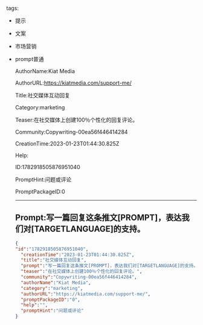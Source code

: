   tags: 
- 提示
- 文案
- 市场营销
- prompt普通

  AuthorName:Kiat Media

  AuthorURL:https://kiatmedia.com/support-me/

  Title:社交媒体互动回复

  Category:marketing

  Teaser:在社交媒体上创建100％个性化的回复评论。

  Community:Copywriting-00ea56f446414284

  CreationTime:2023-01-23T01:44:30.825Z

  Help:

  ID:1782918505876951040

  PromptHint:问题或评论

  PromptPackageID:0

  ---

  ## Prompt:写一篇回复这条推文[PROMPT]，表达我们对[TARGETLANGUAGE]的支持。

  ```json
  {
  "id":"1782918505876951040",
    "creationTime":"2023-01-23T01:44:30.825Z",
    "title":"社交媒体互动回复",
    "prompt":"写一篇回复这条推文[PROMPT]，表达我们对[TARGETLANGUAGE]的支持。",
    "teaser":"在社交媒体上创建100％个性化的回复评论。",
    "community":"Copywriting-00ea56f446414284",
    "authorName":"Kiat Media",
    "category":"marketing",
    "authorURL":"https://kiatmedia.com/support-me/",
    "promptPackageID":"0",
    "help":"",
    "promptHint":"问题或评论"
  }
  ```
